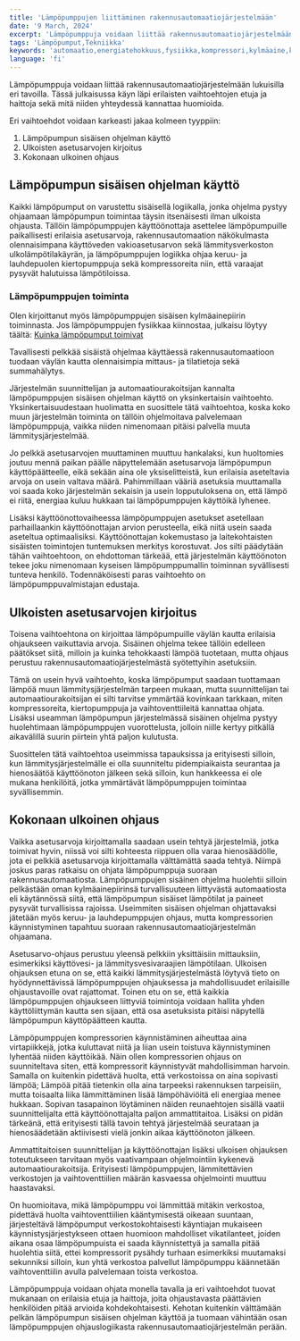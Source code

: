 ```yaml
---
title: 'Lämpöpumppujen liittäminen rakennusautomaatiojärjestelmään'
date: '9 March, 2024'
excerpt: 'Lämpöpumppuja voidaan liittää rakennusautomaatiojärjestelmään lukuisilla eri tavoilla. Tässä julkaisussa käyn läpi erilaisten vaihtoehtojen etuja ja haittoja sekä mitä niiden yhteydessä kannattaa huomioida.'
tags: 'Lämpöpumput,Tekniikka'
keywords: 'automaatio,energiatehokkuus,fysiikka,kompressori,kylmäaine,käyttövesi,lauhdutin,lvi,lämmitysjärjestelmät,lämmönsiirto,lämpöpumpun toiminta,lämpöpumput,ohjaus,rakennusautomaatio,suunnittelu,säätö,uusiutuva energia,vaihtoventtiili,ympäristöystävällisyys,ohjelmointi,kehitys'
language: 'fi'
---
```


Lämpöpumppuja voidaan liittää rakennusautomaatiojärjestelmään lukuisilla eri tavoilla. Tässä julkaisussa käyn läpi erilaisten vaihtoehtojen etuja ja haittoja sekä mitä niiden yhteydessä kannattaa huomioida.

Eri vaihtoehdot voidaan karkeasti jakaa kolmeen tyyppiin:

1. Lämpöpumpun sisäisen ohjelman käyttö
2. Ulkoisten asetusarvojen kirjoitus
3. Kokonaan ulkoinen ohjaus

## Lämpöpumpun sisäisen ohjelman käyttö

Kaikki lämpöpumput on varustettu sisäisellä logiikalla, jonka ohjelma pystyy ohjaamaan lämpöpumpun toimintaa täysin itsenäisesti ilman ulkoista ohjausta. Tällöin lämpöpumppujen käyttöönottaja asettelee lämpöpumpuille paikallisesti erilaisia asetusarvoja, rakennusautomaation näkökulmasta olennaisimpana käyttöveden vakioasetusarvon sekä lämmitysverkoston ulkolämpötilakäyrän, ja lämpöpumppujen logiikka ohjaa keruu- ja lauhdepuolen kiertopumppuja sekä kompressoreita niin, että varaajat pysyvät halutuissa lämpötiloissa.

<aside>
   <h3>Lämpöpumppujen toiminta</h3>
   <div> Olen kirjoittanut myös lämpöpumppujen sisäisen kylmäainepiirin toiminnasta. Jos lämpöpumppujen fysiikkaa kiinnostaa, julkaisu löytyy täältä: <a href="https://niemenjoki.fi/blogi/julkaisu/kuinka-lampopumput-toimivat">Kuinka lämpöpumput toimivat</a>
   </div>
</aside>

Tavallisesti pelkkää sisäistä ohjelmaa käyttäessä rakennusautomaatioon tuodaan väylän kautta olennaisimpia mittaus- ja tilatietoja sekä summahälytys.

Järjestelmän suunnittelijan ja automaatiourakoitsijan kannalta lämpöpumppujen sisäisen ohjelman käyttö on yksinkertaisin vaihtoehto. Yksinkertaisuudestaan huolimatta en suosittele tätä vaihtoehtoa, koska koko muun järjestelmän toiminta on tällöin ohjelmoitava palvelemaan lämpöpumppuja, vaikka niiden nimenomaan pitäisi palvella muuta lämmitysjärjestelmää.

Jo pelkkä asetusarvojen muuttaminen muuttuu hankalaksi, kun huoltomies joutuu mennä paikan päälle näpyttelemään asetusarvoja lämpöpumpun käyttöpäätteelle, eikä sekään aina ole yksiselitteistä, kun erilaisia aseteltavia arvoja on usein valtava määrä. Pahimmillaan vääriä asetuksia muuttamalla voi saada koko järjestelmän sekaisin ja usein lopputuloksena on, että lämpö ei riitä, energiaa kuluu hukkaan tai lämpöpumppujen käyttöikä lyhenee.

Lisäksi käyttöönottovaiheessa lämpöpumppujen asetukset asetellaan parhaillaankin käyttöönottajan arvion perusteella, eikä niitä usein saada aseteltua optimaalisiksi. Käyttöönottajan kokemustaso ja laitekohtaisten sisäisten toimintojen tuntemuksen merkitys korostuvat. Jos silti päädytään tähän vaihtoehtoon, on ehdottoman tärkeää, että järjestelmän käyttöönoton tekee joku nimenomaan kyseisen lämpöpumppumallin toiminnan syvällisesti tunteva henkilö. Todennäköisesti paras vaihtoehto on lämpöpumppuvalmistajan edustaja.

## Ulkoisten asetusarvojen kirjoitus

Toisena vaihtoehtona on kirjoittaa lämpöpumpuille väylän kautta erilaisia ohjaukseen vaikuttavia arvoja. Sisäinen ohjelma tekee tällöin edelleen päätökset siitä, milloin ja kuinka tehokkaasti lämpöä tuotetaan, mutta ohjaus perustuu rakennusautomaatiojärjestelmästä syötettyihin asetuksiin.

Tämä on usein hyvä vaihtoehto, koska lämpöpumput saadaan tuottamaan lämpöä muun lämmitysjärjestelmän tarpeen mukaan, mutta suunnittelijan tai automaatiourakoitsijan ei silti tarvitse ymmärtää kovinkaan tarkkaan, miten kompressoreita, kiertopumppuja ja vaihtoventtiileitä kannattaa ohjata. Lisäksi useamman lämpöpumpun järjestelmässä sisäinen ohjelma pystyy huolehtimaan lämpöpumppujen vuorottelusta, jolloin niille kertyy pitkällä aikavälillä suurin piirtein yhtä paljon kulutusta.

Suosittelen tätä vaihtoehtoa useimmissa tapauksissa ja erityisesti silloin, kun lämmitysjärjestelmälle ei olla suunniteltu pidempiaikaista seurantaa ja hienosäätöä käyttöönoton jälkeen sekä silloin, kun hankkeessa ei ole mukana henkilöitä, jotka ymmärtävät lämpöpumppujen toimintaa syvällisemmin.

## Kokonaan ulkoinen ohjaus

Vaikka asetusarvoja kirjoittamalla saadaan usein tehtyä järjestelmiä, jotka toimivat hyvin, niissä voi silti kohteesta riippuen olla varaa hienosäädölle, jota ei pelkkiä asetusarvoja kirjoittamalla välttämättä saada tehtyä. Niimpä joskus paras ratkaisu on ohjata lämpöpumppuja suoraan rakennusautomaatiosta. Lämpöpumppujen sisäinen ohjelma huolehtii silloin pelkästään oman kylmäainepiirinsä turvallisuuteen liittyvästä automaatiosta eli käytännössä siitä, että lämpöpumpun sisäiset lämpötilat ja paineet pysyvät turvallisissa rajoissa. Useimmiten sisäisen ohjelman ohjattavaksi jätetään myös keruu- ja lauhdepumppujen ohjaus, mutta kompressorien käynnistyminen tapahtuu suoraan rakennusautomaatiojärjestelmän ohjaamana.

Asetusarvo-ohjaus perustuu yleensä pelkkiin yksittäisiin mittauksiin, esimerkiksi käyttövesi- ja lämmitysvesivaraajien lämpötilaan. Ulkoisen ohjauksen etuna on se, että kaikki lämmitysjärjestelmästä löytyvä tieto on hyödynnettävissä lämpöpumppujen ohjauksessa ja mahdollisuudet erilaisille ohjaustavoille ovat rajattomat. Toinen etu on se, että kaikkia lämpöpumppujen ohjaukseen liittyviä toimintoja voidaan hallita yhden käyttöliittymän kautta sen sijaan, että osa asetuksista pitäisi näpytellä lämpöpumpun käyttöpäätteen kautta.

Lämpöpumppujen kompressorien käynnistäminen aiheuttaa aina virtapiikkejä, jotka kuluttavat niitä ja liian usein toistuva käynnistyminen lyhentää niiden käyttöikää. Näin ollen kompressorien ohjaus on suunniteltava siten, että kompressorit käynnistyvät mahdollisimman harvoin. Samalla on kuitenkin pidettävä huolta, että verkostoissa on aina sopivasti lämpöä; Lämpöä pitää tietenkin olla aina tarpeeksi rakennuksen tarpeisiin, mutta toisaalta liika lämmittäminen lisää lämpöhäviöitä eli energiaa menee hukkaan. Sopivan tasapainon löytäminen näiden reunaehtojen sisällä vaatii suunnittelijalta että käyttöönottajalta paljon ammattitaitoa. Lisäksi on pidän tärkeänä, että erityisesti tällä tavoin tehtyä järjestelmää seurataan ja hienosäädetään aktiivisesti vielä jonkin aikaa käyttöönoton jälkeen.

Ammattitaitoisen suunnittelijan ja käyttöönottajan lisäksi ulkoisen ohjauksen toteutukseen tarvitaan myös vaativampaan ohjelmointiin kykenevä automaatiourakoitsija. Erityisesti lämpöpumppujen, lämmitettävien verkostojen ja vaihtoventtiilien määrän kasvaessa ohjelmointi muuttuu haastavaksi.

On huomioitava, mikä lämpöpumppu voi lämmittää mitäkin verkostoa, pidettävä huolta vaihtoventtiilien kääntymisestä oikeaan suuntaan, järjesteltävä lämpöpumput verkostokohtaisesti käyntiajan mukaiseen käynnistysjärjestykseen ottaen huomioon mahdolliset vikatilanteet, joiden aikana osaa lämpöpumpuista ei saada käynnistettyä ja samalla pitää huolehtia siitä, ettei kompressorit pysähdy turhaan esimerkiksi muutamaksi sekunniksi silloin, kun yhtä verkostoa palvellut lämpöpumppu käännetään vaihtoventtiilin avulla palvelemaan toista verkostoa.

Lämpöpumppuja voidaan ohjata monella tavalla ja eri vaihtoehdot tuovat mukanaan on erilaisia etuja ja haittoja, joita ohjaustavasta päättävien henkilöiden pitää arvioida kohdekohtaisesti. Kehotan kuitenkin välttämään pelkän lämpöpumpun sisäisen ohjelman käyttöä ja tuomaan vähintään osan lämpöpumppujen ohjauslogiikasta rakennusautomaatiojärjestelmän perään.
